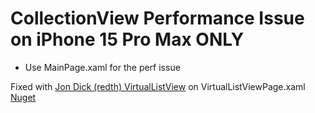 ﻿# CollectionView Performance Issue on iPhone 15 Pro Max ONLY

* Use MainPage.xaml for the perf issue


Fixed with [Jon Dick (redth) VirtualListView](https://github.com/Redth/Maui.VirtualListView) on VirtualListViewPage.xaml
[Nuget](https://www.nuget.org/packages/Redth.Maui.VirtualListView) 